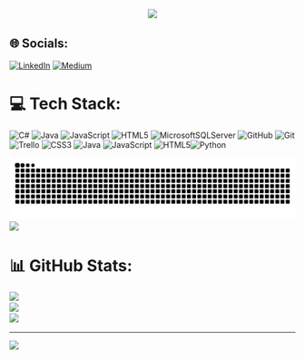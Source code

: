 <p align="center"><img src="https://i.imgur.com/A6bWGFl.gif"/>



## 🌐 Socials:
[![LinkedIn](https://img.shields.io/badge/LinkedIn-%230077B5.svg?logo=linkedin&logoColor=white)](https://linkedin.com/in/rabiadost) [![Medium](https://img.shields.io/badge/Medium-12100E?logo=medium&logoColor=white)](https://medium.com/@@rabiadost) 

# 💻 Tech Stack:
![C#](https://img.shields.io/badge/c%23-%23239120.svg?style=for-the-badge&logo=csharp&logoColor=white) ![Java](https://img.shields.io/badge/java-%23ED8B00.svg?style=for-the-badge&logo=openjdk&logoColor=white) ![JavaScript](https://img.shields.io/badge/javascript-%23323330.svg?style=for-the-badge&logo=javascript&logoColor=%23F7DF1E) ![HTML5](https://img.shields.io/badge/html5-%23E34F26.svg?style=for-the-badge&logo=html5&logoColor=white) ![MicrosoftSQLServer](https://img.shields.io/badge/Microsoft%20SQL%20Server-CC2927?style=for-the-badge&logo=microsoft%20sql%20server&logoColor=white) ![GitHub](https://img.shields.io/badge/github-%23121011.svg?style=for-the-badge&logo=github&logoColor=white) ![Git](https://img.shields.io/badge/git-%23F05033.svg?style=for-the-badge&logo=git&logoColor=white) ![Trello](https://img.shields.io/badge/Trello-%23026AA7.svg?style=for-the-badge&logo=Trello&logoColor=white)  ![CSS3](https://img.shields.io/badge/css3-%231572B6.svg?style=for-the-badge&logo=css3&logoColor=white) ![Java](https://img.shields.io/badge/java-%23ED8B00.svg?style=for-the-badge&logo=openjdk&logoColor=white) ![JavaScript](https://img.shields.io/badge/javascript-%23323330.svg?style=for-the-badge&logo=javascript&logoColor=%23F7DF1E) ![HTML5](https://img.shields.io/badge/html5-%23E34F26.svg?style=for-the-badge&logo=html5&logoColor=white)![Python](https://img.shields.io/badge/python-3776AB?style=for-the-badge&logo=python&logoColor=white)

![](https://github.com/BEPb/BEPb/raw/output/github-contribution-grid-snake.svg)
![](https://raw.githubusercontent.com/zouariste/corona-runner/gh-pages/assets/corona-runner.gif)

# 📊 GitHub Stats:
![](https://github-readme-stats.vercel.app/api?username=RabiaDost&theme=dark&hide_border=false&include_all_commits=false&count_private=false)<br/>
![](https://github-readme-streak-stats.herokuapp.com/?user=RabiaDost&theme=dark&hide_border=false)<br/>
![](https://github-readme-stats.vercel.app/api/top-langs/?username=RabiaDost&theme=dark&hide_border=false&include_all_commits=false&count_private=false&layout=compact)

---
[![](https://visitcount.itsvg.in/api?id=RabiaDost&icon=0&color=0)](https://visitcount.itsvg.in)

<!-- Proudly created with GPRM ( https://gprm.itsvg.in ) -->
